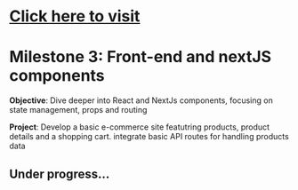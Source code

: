 <h1><a href="">Click here to visit</a></h1>

# Milestone 3: Front-end and nextJS components

<b>Objective</b>: Dive deeper into React and NextJs components, focusing on state management, props and routing

<b>Project</b>: Develop a basic e-commerce site featutring products, product details and a shopping cart. integrate basic API routes for handling products data

<h2>Under progress...</h2>